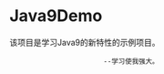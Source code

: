 # Java9Demo
该项目是学习Java9的新特性的示例项目。 
                           
                           --学习使我强大。
